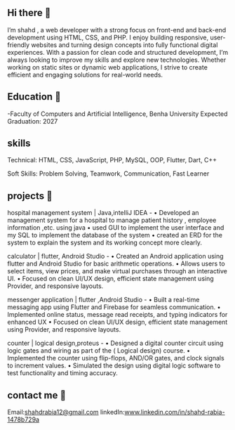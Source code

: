 ## Hi there 👋
I’m shahd , a web developer with a strong focus on front-end and back-end development using HTML, CSS, and PHP. I enjoy building responsive, user-friendly websites and turning design concepts into fully functional digital experiences. With a passion for clean code and structured development, I’m always looking to improve my skills and explore new technologies. Whether working on static sites or dynamic web applications, I strive to create efficient and engaging solutions for real-world needs.

## Education 🏫

 -Faculty of Computers and Artificial Intelligence, Benha University
Expected Graduation: 2027

## skills 
Technical: HTML, CSS, JavaScript, PHP, MySQL,
 OOP, Flutter, Dart, C++
 
 Soft Skills: Problem Solving, Teamwork, Communication, Fast Learner

## projects  🥇
hospital management system | Java,intelliJ IDEA -
• Developed an management system for a hospital to manage patient history , employee information ,etc. using java
• used GUI to implement the user interface and my SQL to implement the database of the system
• created an ERD for the system to explain the system and its working concept more clearly.

calculator | flutter, Android Studio -
• Created an Android application using flutter and Android Studio for basic arithmetic operations.
• Allows users to select items, view prices, and make virtual purchases through an interactive UI.
• Focused on clean UI/UX design, efficient state management using Provider, and responsive layouts.

messenger application | flutter ,Android Studio -
• Built a real-time messaging app using Flutter and Firebase for seamless communication.
• Implemented online status, message read receipts, and typing indicators for enhanced UX
• Focused on clean UI/UX design, efficient state management using Provider, and responsive layouts.

counter | logical design,proteus -
• Designed a digital counter circuit using logic gates and wiring as part of the ( Logical design) course.
• Implemented the counter using flip-flops, AND/OR gates, and clock signals to increment values.
• Simulated the design using digital logic software to test functionality and timing accuracy.

 ## contact me  📱
Email:shahdrabia12@gmail.com 
linkedIn:www.linkedin.com/in/shahd-rabia-1478b729a
